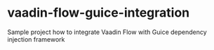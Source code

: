 # vaadin-flow-guice-integration
Sample project how to integrate Vaadin Flow with Guice dependency injection framework
